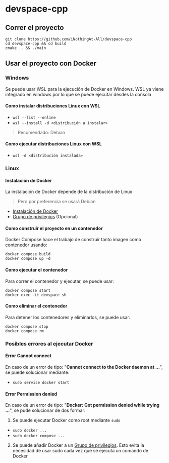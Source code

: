 # devspace-cpp
## Correr el proyecto
```
git clone https://github.com/iNothingAt-All/devspace-cpp
cd devspace-cpp && cd build
cmake .. && ./main 
```

## Usar el proyecto con Docker
### Windows
Se puede usar WSL para la ejecución de Docker en Windows. WSL ya viene integrado en windows por lo que se puede ejecutar desdes la consola
#### Como instalar distribuciones Linux con WSL
- `wsl --list --online`
- `wsl --install -d <distribución a instalar>`

> Recomendado: Debian

#### Como ejecutar distribuciones Linux con WSL 
- `wsl -d <distribución instalada>`

### Linux
#### Instalación de Docker
La instalación de Docker depende de la distribución de Linux
> Pero por preferencia se usará Debian
- [Instalación de Docker](https://docs.docker.com/engine/install/debian/)
- [Grupo de privilegios](https://docs.docker.com/engine/install/linux-postinstall/) (Opcional)

#### Como construir el proyecto en un contenedor
Docker Compose hace el trabajo de construir tanto imagen como contenedor usando:
```
docker compose build
docker compose up -d
```
#### Como ejecutar el contenedor
Para correr el contenedor y ejecutar, se puede usar:
```
docker compose start
docker exec -it devspace sh
```

#### Como eliminar el contenedor
Para detener los contenedores y eliminarlos, se puede usar:
```
docker compose stop
docker compose rm
```

### Posibles errores al ejecutar Docker
#### Error Cannot connect
En caso de un error de tipo: "**Cannot connect to the Docker daemon at ...**", se puede solucionar mediante:
- `sudo service docker start`

#### Error Permission denied
En caso de un error de tipo: "**Docker: Got permission denied while trying ...**", se pude solucionar de dos formar:
1. Se puede ejecutar Docker como root mediante `sudo`
  - `sudo docker ...`
  - `sudo docker compose ...`

2. Se puede añadir Docker a un [Grupo de privilegios](https://docs.docker.com/engine/install/linux-postinstall/). Esto evita la necesidad de usar sudo cada vez que se ejecuta un comando de Docker
